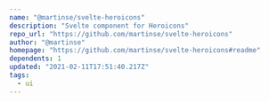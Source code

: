 ```yaml
---
name: "@martinse/svelte-heroicons"
description: "Svelte component for Heroicons"
repo_url: "https://github.com/martinse/svelte-heroicons"
author: "@martinse"
homepage: "https://github.com/martinse/svelte-heroicons#readme"
dependents: 1
updated: "2021-02-11T17:51:40.217Z"
tags: 
  - ui
---
```


